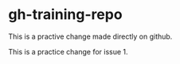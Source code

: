 # gh-training-repo

This is a practive change made directly on github.

This is a practice change for issue 1.